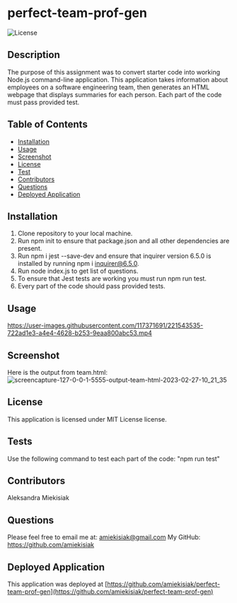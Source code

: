 # perfect-team-prof-gen
 
 ![License](https://img.shields.io/badge/license-MIT%20License-blue.svg)

## Description

The purpose of this assignment was to convert starter code into working Node.js command-line application. This application takes information about employees on a software engineering team, then generates an HTML webpage that displays summaries for each person.
Each part of the code must pass provided test.

 ## Table of Contents 
  - [Installation](#installation)
  - [Usage](#usage)
  - [Screenshot](#screenshot)
  - [License](#license)
  - [Test](#tests)
  - [Contributors](#contributors)
  - [Questions](#questions)
  - [Deployed Application](#deployed-application)
  
  ## Installation
  1. Clone repository to your local machine.
  2. Run npm init to ensure that package.json and all other dependencies are present.
  3. Run npm i jest --save-dev and ensure that inquirer version 6.5.0 is installed by running
  npm i inquirer@6.5.0.
  4. Run node index.js to get list of questions. 
  5. To ensure that Jest tests are working you must run npm run test.
  6. Every part of the code should pass provided tests.

  ## Usage

   https://user-images.githubusercontent.com/117371691/221543535-722ad1e3-a4e4-4628-b253-9eaa800abc53.mp4

  ## Screenshot
  Here is the output from team.html:
![screencapture-127-0-0-1-5555-output-team-html-2023-02-27-10_21_35](https://user-images.githubusercontent.com/117371691/221538248-9bd10a75-40da-4277-87fd-091dee02e708.png)


  ## License 
  This application is licensed under MIT License license.

  ## Tests
  Use the following command to test each part of the code: "npm run test" 
  
  ## Contributors
  Aleksandra Miekisiak
  
  ## Questions
  Please feel free to email me at: amiekisiak@gmail.com
  My GitHub: https://github.com/amiekisiak
  
  ## Deployed Application
  This application was deployed at [https://github.com/amiekisiak/perfect-team-prof-gen](https://github.com/amiekisiak/perfect-team-prof-gen)
  